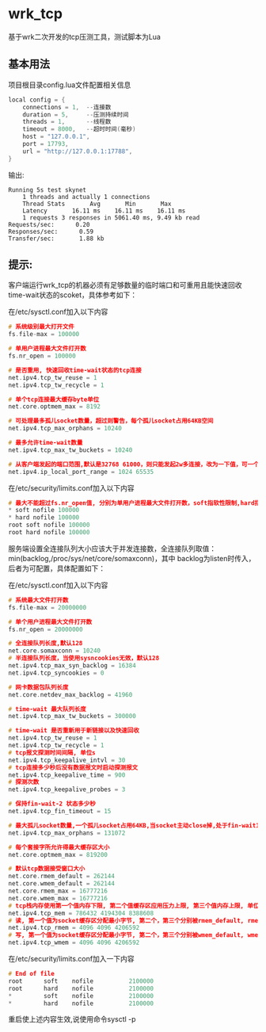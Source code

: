 # wrk_tcp
基于wrk二次开发的tcp压测工具，测试脚本为Lua

## 基本用法
项目根目录config.lua文件配置相关信息

```c
local config = {
    connections = 1,  --连接数
    duration = 5,     --压测持续时间
    threads = 1,      --线程数
    timeout = 8000,   --超时时间(毫秒)
    host = "127.0.0.1",
    port = 17793,
    url = "http://127.0.0.1:17788",
}
```
输出:

    Running 5s test skynet
        1 threads and actually 1 connections
        Thread Stats       Avg       Min       Max
        Latency       16.11 ms    16.11 ms    16.11 ms
        1 requests 3 responses in 5061.40 ms, 9.49 kb read
    Requests/sec:      0.20
    Responses/sec:      0.59
    Transfer/sec:       1.88 kb

## 提示:
客户端运行wrk_tcp的机器必须有足够数量的临时端口和可重用且能快速回收time-wait状态的scoket，具体参考如下：

在/etc/sysctl.conf加入以下内容
```c
# 系统级别最大打开文件
fs.file-max = 100000

# 单用户进程最大文件打开数
fs.nr_open = 100000

# 是否重用, 快速回收time-wait状态的tcp连接
net.ipv4.tcp_tw_reuse = 1
net.ipv4.tcp_tw_recycle = 1

# 单个tcp连接最大缓存byte单位
net.core.optmem_max = 8192

# 可处理最多孤儿socket数量，超过则警告，每个孤儿socket占用64KB空间
net.ipv4.tcp_max_orphans = 10240

# 最多允许time-wait数量
net.ipv4.tcp_max_tw_buckets = 10240

# 从客户端发起的端口范围,默认是32768 61000，则只能发起2w多连接，改为一下值，可一个IP可发起差不多6.4w连接。
net.ipv4.ip_local_port_range = 1024 65535
```

在/etc/security/limits.conf加入以下内容
```c
# 最大不能超过fs.nr_open值, 分别为单用户进程最大文件打开数，soft指软性限制,hard指硬性限制
* soft nofile 100000
* hard nofile 100000
root soft nofile 100000
root hard nofile 100000
```

服务端设置全连接队列大小应该大于并发连接数，全连接队列取值：min(backlog,/proc/sys/net/core/somaxconn)，其中
backlog为listen时传入，后者为可配置，具体配置如下：

在/etc/sysctl.conf加入以下内容

```c
# 系统最大文件打开数
fs.file-max = 20000000

# 单个用户进程最大文件打开数
fs.nr_open = 20000000

# 全连接队列长度,默认128
net.core.somaxconn = 10240
# 半连接队列长度，当使用sysncookies无效，默认128
net.ipv4.tcp_max_syn_backlog = 16384
net.ipv4.tcp_syncookies = 0

# 网卡数据包队列长度  
net.core.netdev_max_backlog = 41960

# time-wait 最大队列长度
net.ipv4.tcp_max_tw_buckets = 300000

# time-wait 是否重新用于新链接以及快速回收
net.ipv4.tcp_tw_reuse = 1  
net.ipv4.tcp_tw_recycle = 1
# tcp报文探测时间间隔, 单位s
net.ipv4.tcp_keepalive_intvl = 30
# tcp连接多少秒后没有数据报文时启动探测报文
net.ipv4.tcp_keepalive_time = 900
# 探测次数
net.ipv4.tcp_keepalive_probes = 3

# 保持fin-wait-2 状态多少秒
net.ipv4.tcp_fin_timeout = 15  

# 最大孤儿socket数量,一个孤儿socket占用64KB,当socket主动close掉,处于fin-wait1, last-ack
net.ipv4.tcp_max_orphans = 131072  

# 每个套接字所允许得最大缓存区大小
net.core.optmem_max = 819200

# 默认tcp数据接受窗口大小
net.core.rmem_default = 262144  
net.core.wmem_default = 262144  
net.core.rmem_max = 16777216  
net.core.wmem_max = 16777216
# tcp栈内存使用第一个值内存下限, 第二个值缓存区应用压力上限, 第三个值内存上限, 单位为page,通常为4kb
net.ipv4.tcp_mem = 786432 4194304 8388608
# 读, 第一个值为socket缓存区分配最小字节, 第二个，第三个分别被rmem_default, rmem_max覆盖
net.ipv4.tcp_rmem = 4096 4096 4206592
# 写, 第一个值为socket缓存区分配最小字节, 第二个，第三个分别被wmem_default, wmem_max覆盖
net.ipv4.tcp_wmem = 4096 4096 4206592
```

在/etc/security/limits.conf加入一下内容
```c
# End of file
root      soft    nofile          2100000
root      hard    nofile          2100000
*         soft    nofile          2100000
*         hard    nofile          2100000
```

重启使上述内容生效,说使用命令sysctl -p

